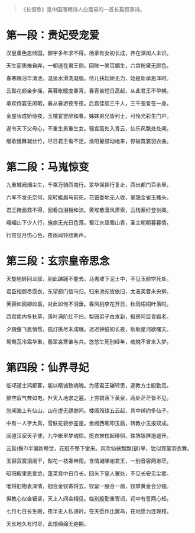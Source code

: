 >《长恨歌》是中国唐朝诗人白居易的一首长篇叙事诗。

# 第一段：贵妃受宠爱

汉皇重色思倾国，御宇多年求不得。杨家有女初长成，养在深闺人未识。

天生丽质难自弃，一朝选在君王侧。回眸一笑百媚生，六宫粉黛无颜色。

春寒赐浴华清池，温泉水滑洗凝脂。侍儿扶起娇无力，始是新承恩泽时。

云鬓花颜金步摇，芙蓉帐暖度春宵。春宵苦短日高起，从此君王不早朝。

承欢侍宴无闲暇，春从春游夜专夜。后宫佳丽三千人，三千宠爱在一身。

金屋妆成娇侍夜，玉楼宴罢醉和春。姊妹弟兄皆列士，可怜光彩生门户。

遂令天下父母心，不重生男重生女。骊宫高处入青云，仙乐风飘处处闻。

缓歌慢舞凝丝竹，尽日君王看不足。渔阳鼙鼓动地来，惊破霓裳羽衣曲。

# 第二段：马嵬惊变

九重城阙烟尘生，千乘万骑西南行。翠华摇摇行复止，西出都门百余里。

六军不发无奈何，宛转蛾眉马前死。花钿委地无人收，翠翘金雀玉搔头。

君王掩面救不得，回看血泪相和流。黄埃散漫风萧索，云栈萦纡登剑阁。

峨嵋山下少人行，旌旗无光日色薄。蜀江水碧蜀山青，圣主朝朝暮暮情。

行宫见月伤心色，夜雨闻铃肠断声。

# 第三段：玄宗皇帝思念

天旋地转回龙驭，到此踌躇不能去。马嵬坡下泥土中，不见玉颜空死处。

君臣相顾尽霑衣，东望都门信马归。归来池苑皆依旧，太液芙蓉未央柳。

芙蓉如面柳如眉，对此如何不泪垂。春风桃李花开日，秋雨梧桐叶落时。

西宫南内多秋草，落叶满阶红不扫。梨园弟子白发新，椒房阿监青娥老。

夕殿萤飞思悄然，孤灯挑尽未成眠。迟迟钟鼓初长夜，耿耿星河欲曙天。

鸳鸯瓦冷霜华重，翡翠衾寒谁与共。悠悠生死别经年，魂魄不曾来入梦。

# 第四段：仙界寻妃

临邛道士鸿都客，能以精诚致魂魄。为感君王辗转思，遂教方士殷勤觅。

排空驭气奔如电，升天入地求之遍。上穷碧落下黄泉，两处茫茫皆不见。

忽闻海上有仙山，山在虚无缥缈间。楼阁玲珑五云起，其中绰约多仙子。

中有一人字太真，雪肤花貌参差是。金阙西厢叩玉扃，转教小玉报双成。

闻道汉家天子使，九华帐里梦魂惊。揽衣推枕起徘徊，珠箔银屏迤逦开。

云髻(鬓?)半偏新睡觉，花冠不整下堂来。风吹仙袂飘飘(飖)举，犹似霓裳羽衣舞。

玉容寂寞泪阑干，梨花一枝春带雨。含情凝睇谢君王，一别音容两渺茫。

昭阳殿里恩爱绝，蓬莱宫中日月长。回头下望人寰处，不见长安见尘雾。

唯将旧物表深情，钿合金钗寄将去。钗留一股合一扇，钗擘黄金合分钿。

但教心似金钿坚，天上人间会相见。临别殷勤重寄词，词中有誓两心知。

七月七日长生殿，夜半无人私语时。在天愿作比翼鸟，在地愿为连理枝。

天长地久有时尽，此恨绵绵无绝期。

